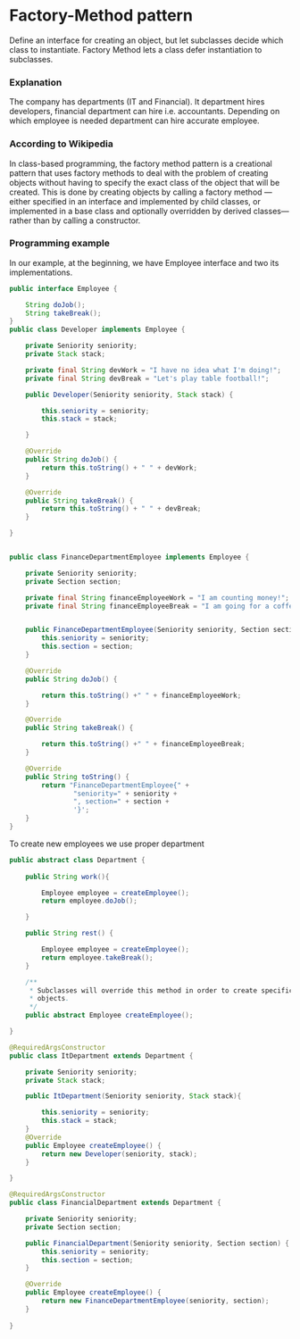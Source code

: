 # Factory-Method pattern

Define an interface for creating an object, but let subclasses decide which class to instantiate. Factory Method lets a 
class defer instantiation to subclasses.

### Explanation

The company has departments (IT and Financial). It department hires developers, financial department can hire 
i.e. accountants. Depending on which employee is needed department can hire accurate employee.

### According to Wikipedia
In class-based programming, the factory method pattern is a creational pattern that uses factory methods to deal with 
the problem of creating objects without having to specify the exact class of the object that will be created. This is 
done by creating objects by calling a factory method — either specified in an interface and implemented by child 
classes, or implemented in a base class and optionally overridden by derived classes—rather than by calling a 
constructor.

### Programming example
In our example, at the beginning, we have Employee interface and two its implementations.

```java
public interface Employee {

    String doJob();
    String takeBreak();
}
public class Developer implements Employee {

    private Seniority seniority;
    private Stack stack;

    private final String devWork = "I have no idea what I'm doing!";
    private final String devBreak = "Let's play table football!";

    public Developer(Seniority seniority, Stack stack) {

        this.seniority = seniority;
        this.stack = stack;

    }

    @Override
    public String doJob() {
        return this.toString() + " " + devWork;
    }

    @Override
    public String takeBreak() {
        return this.toString() + " " + devBreak;
    }

}


public class FinanceDepartmentEmployee implements Employee {

    private Seniority seniority;
    private Section section;

    private final String financeEmployeeWork = "I am counting money!";
    private final String financeEmployeeBreak = "I am going for a coffee and back to work!";


    public FinanceDepartmentEmployee(Seniority seniority, Section section) {
        this.seniority = seniority;
        this.section = section;
    }

    @Override
    public String doJob() {

        return this.toString() +" " + financeEmployeeWork;
    }

    @Override
    public String takeBreak() {

        return this.toString() +" " + financeEmployeeBreak;
    }

    @Override
    public String toString() {
        return "FinanceDepartmentEmployee{" +
                "seniority=" + seniority +
                ", section=" + section +
                '}';
    }
}
```
To create new employees we use proper department
```java
public abstract class Department {
    
    public String work(){

        Employee employee = createEmployee();
        return employee.doJob();

    }

    public String rest() {

        Employee employee = createEmployee();
        return employee.takeBreak();
    }

    /**
     * Subclasses will override this method in order to create specific Employee
     * objects.
     */
    public abstract Employee createEmployee();

}

@RequiredArgsConstructor
public class ItDepartment extends Department {

    private Seniority seniority;
    private Stack stack;

    public ItDepartment(Seniority seniority, Stack stack){

        this.seniority = seniority;
        this.stack = stack;
    }
    @Override
    public Employee createEmployee() {
        return new Developer(seniority, stack);
    }

}

@RequiredArgsConstructor
public class FinancialDepartment extends Department {

    private Seniority seniority;
    private Section section;

    public FinancialDepartment(Seniority seniority, Section section) {
        this.seniority = seniority;
        this.section = section;
    }

    @Override
    public Employee createEmployee() {
        return new FinanceDepartmentEmployee(seniority, section);
    }
    
}
```



